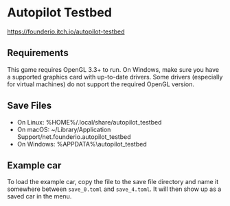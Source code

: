 # Autopilot Testbed

https://founderio.itch.io/autopilot-testbed

## Requirements
This game requires OpenGL 3.3+ to run.
On Windows, make sure you have a supported graphics card with up-to-date drivers. Some drivers (especially for virtual machines) do not support the required OpenGL version.

## Save Files
* On Linux: %HOME%/.local/share/autopilot_testbed
* On macOS: ~/Library/Application Support/net.founderio.autopilot_testbed
* On Windows: %APPDATA%\autopilot_testbed

## Example car
To load the example car, copy the file to the save file directory and name it somewhere between `save_0.toml` and `save_4.toml`.
It will then show up as a saved car in the menu.
